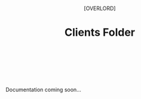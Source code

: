 
<div style="margin:0 0 128px 0;">
    <p align="center" style="border-bottom:0px;padding:9px 0 0 0;"> [OVERLORD] </p>
    <h1 align="center" style="margin-bottom:64px;border-bottom:0px;"> Clients Folder </h1>
</div>

<p> Documentation coming soon... </p>
